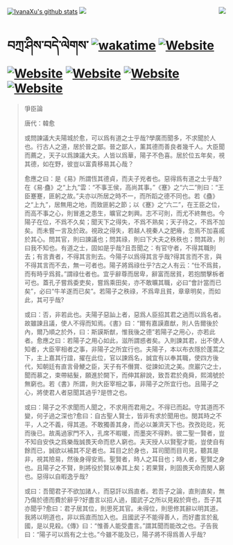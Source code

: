 [![IvanaXu's github stats](https://github-readme-stats.vercel.app/api?username=IvanaXu&theme=codeSTACKr)](https://github.com/anuraghazra/github-readme-stats)
<img align="right" src="https://github-readme-stats.vercel.app/api/top-langs/?username=IvanaXu&langs_count=8&theme=codeSTACKr" />
<img src="https://github-readme-stats.vercel.app/api/wakatime?username=IvanaXu&layout=compact&langs_count=8&theme=codeSTACKr&custom_title=Programming&nbsp;Times&nbsp;(Since&nbsp;Jul.29.2021)&range=all_time" />
# བཀྲ་ཤིས་བདེ་ལེགས་	[![wakatime](https://wakatime.com/badge/user/5043ee4a-e361-4607-9d47-d557f2005d05.svg)](https://wakatime.com/@5043ee4a-e361-4607-9d47-d557f2005d05)	[![Website](https://img.shields.io/website?label=&up_color=orange&up_message=Tianchi&url=https%3A%2F%2Fshields.io)](https://tianchi.aliyun.com/home/science/scienceDetail?userId=1095279182618)	[![Website](https://img.shields.io/website?label=&up_color=green&up_message=Yuque&url=https%3A%2F%2Fshields.io)](https://www.yuque.com/ivanaxu)	[![Website](https://img.shields.io/website?label=&up_color=yellow&up_message=Leetcode&url=https%3A%2F%2Fshields.io)](https://leetcode.cn/u/ivanaxu)	[![Website](https://img.shields.io/website?label=&up_color=violet&up_message=AIstudio&url=https%3A%2F%2Fshields.io)](https://aistudio.baidu.com/aistudio/personalcenter/thirdview/979775)	[![Website](https://img.shields.io/website?label=&up_color=red&up_message=Gitee&url=https%3A%2F%2Fshields.io)](https://gitee.com/IvanaXu)
> 爭臣論
> 
> 唐代：韓愈 
> 
> 或問諫議大夫陽城於愈，可以爲有道之士乎哉?學廣而聞多，不求聞於人也。行古人之道，居於晉之鄙。晉之鄙人，薰其德而善良者幾千人。大臣聞而薦之，天子以爲諫議大夫。人皆以爲華，陽子不色喜。居於位五年矣，視其德，如在野，彼豈以富貴移易其心哉？
> 
> 愈應之曰：是《易》所謂恆其德貞，而夫子兇者也。惡得爲有道之士乎哉?在《易·蠱》之“上九”雲：“不事王侯，高尚其事。”《蹇》之“六二”則曰：“王臣蹇蹇，匪躬之故。”夫亦以所居之時不一，而所蹈之德不同也。若《蠱》之“上九”，居無用之地，而致匪躬之節；以《蹇》之“六二”，在王臣之位，而高不事之心，則冒進之患生，曠官之刺興。志不可則，而尤不終無也。今陽子在位，不爲不久矣；聞天下之得失，不爲不熟矣；天子待之，不爲不加矣。而未嘗一言及於政。視政之得失，若越人視秦人之肥瘠，忽焉不加喜戚於其心。問其官，則曰諫議也；問其祿，則曰下大夫之秩秩也；問其政，則曰我不知也。有道之士，固如是乎哉?且吾聞之：有官守者，不得其職則去；有言責者，不得其言則去。今陽子以爲得其言乎哉?得其言而不言，與不得其言而不去，無一可者也。陽子將爲祿仕乎?古之人有云：“仕不爲貧，而有時乎爲貧。”謂祿仕者也。宜乎辭尊而居卑，辭富而居貧，若抱關擊柝者可也。蓋孔子嘗爲委吏矣，嘗爲乘田矣，亦不敢曠其職，必曰“會計當而已矣”，必曰“牛羊遂而已矣”。若陽子之秩祿，不爲卑且貧，章章明矣，而如此，其可乎哉?
> 
> 或曰：否，非若此也。夫陽子惡訕上者，惡爲人臣招其君之過而以爲名者。故雖諫且議，使人不得而知焉。《書》曰：“爾有嘉謨嘉猷，則人告爾後於內，爾乃順之於外，曰：斯謨斯猷，惟我後之德”若陽子之用心，亦若此者。愈應之曰：若陽子之用心如此，滋所謂惑者矣。入則諫其君，出不使人知者，大臣宰相者之事，非陽子之所宜行也。夫陽子，本以布衣隱於蓬蒿之下，主上嘉其行誼，擢在此位，官以諫爲名，誠宜有以奉其職，使四方後代，知朝廷有直言骨鯁之臣，天子有不僭賞、從諫如流之美。庶巖穴之士，聞而慕之，束帶結髮，願進於闕下，而伸其辭說，致吾君於堯舜，熙鴻號於無窮也。若《書》所謂，則大臣宰相之事，非陽子之所宜行也。且陽子之心，將使君人者惡聞其過乎?是啓之也。
> 
> 或曰：陽子之不求聞而人聞之，不求用而君用之。不得已而起。守其道而不變，何子過之深也?愈曰：自古聖人賢士，皆非有求於聞用也。閔其時之不平，人之不義，得其道。不敢獨善其身，而必以兼濟天下也。孜孜矻矻，死而後已。故禹過家門不入，孔席不暇暖，而墨突不得黔。彼二聖一賢者，豈不知自安佚之爲樂哉誠畏天命而悲人窮也。夫天授人以賢聖才能，豈使自有餘而已，誠欲以補其不足者也。耳目之於身也，耳司聞而目司見，聽其是非，視其險易，然後身得安焉。聖賢者，時人之耳目也；時人者，聖賢之身也。且陽子之不賢，則將役於賢以奉其上矣；若果賢，則固畏天命而閔人窮也。惡得以自暇逸乎哉?
> 
> 或曰：吾聞君子不欲加諸人，而惡訐以爲直者。若吾子之論，直則直矣，無乃傷於德而費於辭乎?好盡言以招人過，國武子之所以見殺於齊也，吾子其亦聞乎?愈曰：君子居其位，則思死其官。未得位，則思修其辭以明其道。我將以明道也，非以爲直而加入也。且國武子不能得善人，而好盡言於亂國，是以見殺。《傳》曰：“惟善人能受盡言。”謂其聞而能改之也。子告我曰：“陽子可以爲有之士也。”今雖不能及已，陽子將不得爲善人乎哉?
>
